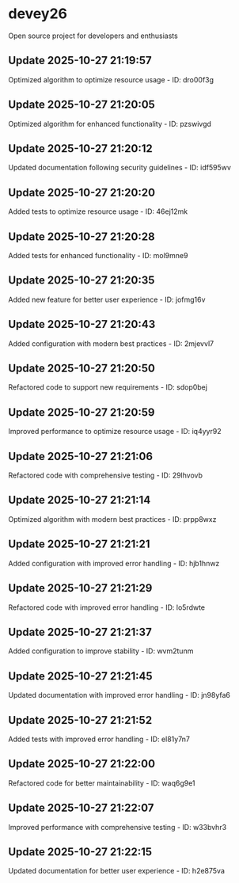 # devey26
Open source project for developers and enthusiasts

## Update 2025-10-27 21:19:57
Optimized algorithm to optimize resource usage - ID: dro00f3g


## Update 2025-10-27 21:20:05
Optimized algorithm for enhanced functionality - ID: pzswivgd


## Update 2025-10-27 21:20:12
Updated documentation following security guidelines - ID: idf595wv


## Update 2025-10-27 21:20:20
Added tests to optimize resource usage - ID: 46ej12mk


## Update 2025-10-27 21:20:28
Added tests for enhanced functionality - ID: mol9mne9


## Update 2025-10-27 21:20:35
Added new feature for better user experience - ID: jofmg16v


## Update 2025-10-27 21:20:43
Added configuration with modern best practices - ID: 2mjevvl7


## Update 2025-10-27 21:20:50
Refactored code to support new requirements - ID: sdop0bej


## Update 2025-10-27 21:20:59
Improved performance to optimize resource usage - ID: iq4yyr92


## Update 2025-10-27 21:21:06
Refactored code with comprehensive testing - ID: 29lhvovb


## Update 2025-10-27 21:21:14
Optimized algorithm with modern best practices - ID: prpp8wxz


## Update 2025-10-27 21:21:21
Added configuration with improved error handling - ID: hjb1hnwz


## Update 2025-10-27 21:21:29
Refactored code with improved error handling - ID: lo5rdwte


## Update 2025-10-27 21:21:37
Added configuration to improve stability - ID: wvm2tunm


## Update 2025-10-27 21:21:45
Updated documentation with improved error handling - ID: jn98yfa6


## Update 2025-10-27 21:21:52
Added tests with improved error handling - ID: el81y7n7


## Update 2025-10-27 21:22:00
Refactored code for better maintainability - ID: waq6g9e1


## Update 2025-10-27 21:22:07
Improved performance with comprehensive testing - ID: w33bvhr3


## Update 2025-10-27 21:22:15
Updated documentation for better user experience - ID: h2e875va

